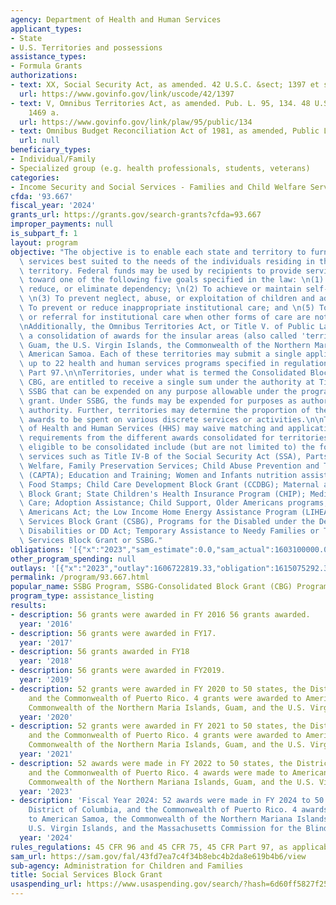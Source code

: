 ```yaml
---
agency: Department of Health and Human Services
applicant_types:
- State
- U.S. Territories and possessions
assistance_types:
- Formula Grants
authorizations:
- text: XX, Social Security Act, as amended. 42 U.S.C. &sect; 1397 et seq.
  url: https://www.govinfo.gov/link/uscode/42/1397
- text: V, Omnibus Territories Act, as amended. Pub. L. 95, 134. 48 U.S.C. &sect;
    1469 a.
  url: https://www.govinfo.gov/link/plaw/95/public/134
- text: Omnibus Budget Reconciliation Act of 1981, as amended, Public Law 97-35.
  url: null
beneficiary_types:
- Individual/Family
- Specialized group (e.g. health professionals, students, veterans)
categories:
- Income Security and Social Services - Families and Child Welfare Services
cfda: '93.667'
fiscal_year: '2024'
grants_url: https://grants.gov/search-grants?cfda=93.667
improper_payments: null
is_subpart_f: 1
layout: program
objective: "The objective is to enable each state and territory to furnish social\
  \ services best suited to the needs of the individuals residing in the state or\
  \ territory. Federal funds may be used by recipients to provide services directed\
  \ toward one of the following five goals specified in the law: \n(1) To prevent,\
  \ reduce, or eliminate dependency; \n(2) To achieve or maintain self-sufficiency;\
  \ \n(3) To prevent neglect, abuse, or exploitation of children and adults; \n(4)\
  \ To prevent or reduce inappropriate institutional care; and \n(5) To secure admission\
  \ or referral for institutional care when other forms of care are not appropriate.\n\
  \nAdditionally, the Omnibus Territories Act, or Title V. of Public Law 95-134, authorizes\
  \ a consolidation of awards for the insular areas (also called 'territories') of\
  \ Guam, the U.S. Virgin Islands, the Commonwealth of the Northern Marianas, and\
  \ American Samoa. Each of these territories may submit a single application for\
  \ up to 22 health and human services programs specified in regulation at 45 CFR\
  \ Part 97.\n\nTerritories, under what is termed the Consolidated Block Grant or\
  \ CBG, are entitled to receive a single sum under the authority at Title XX or the\
  \ SSBG that can be expended on any purpose allowable under the programs in the consolidated\
  \ grant. Under SSBG, the funds may be expended for purposes as authorized for this\
  \ authority. Further, territories may determine the proportion of the consolidated\
  \ awards to be spent on various discrete services or activities.\n\nThe U.S. Department\
  \ of Health and Human Services (HHS) may waive matching and application or reporting\
  \ requirements from the different awards consolidated for territories.\n\nPrograms\
  \ eligible to be consolidated include (but are not limited to) the following: protection\
  \ services such as Title IV-B of the Social Security Act (SSA), Parts 1 and 2, Child\
  \ Welfare, Family Preservation Services; Child Abuse Prevention and Treatment Act\
  \ (CAPTA); Education and Training; Women and Infants nutrition assistance (WIC);\
  \ Food Stamps; Child Care Development Block Grant (CCDBG); Maternal and Child Health\
  \ Block Grant; State Children's Health Insurance Program (CHIP); Medicaid; Foster\
  \ Care; Adoption Assistance; Child Support, Older Americans programs, under Older\
  \ Americans Act; the Low Income Home Energy Assistance Program (LIHEAP), the Community\
  \ Services Block Grant (CSBG), Programs for the Disabled under the Developmental\
  \ Disabilities or DD Act; Temporary Assistance to Needy Families or TANF; and Social\
  \ Services Block Grant or SSBG."
obligations: '[{"x":"2023","sam_estimate":0.0,"sam_actual":1603100000.0,"usa_spending_actual":1613095870.55},{"x":"2024","sam_estimate":0.0,"sam_actual":1603099998.0,"usa_spending_actual":1615233725.81},{"x":"2025","sam_estimate":0.0,"sam_actual":1603100000.0,"usa_spending_actual":1211030322.0}]'
other_program_spending: null
outlays: '[{"x":"2023","outlay":1606722819.33,"obligation":1615075292.38},{"x":"2024","outlay":1500331982.1,"obligation":1615240498.82},{"x":"2025","outlay":495837294.59,"obligation":1211030322.0}]'
permalink: /program/93.667.html
popular_name: SSBG Program, SSBG-Consolidated Block Grant (CBG) Program
program_type: assistance_listing
results:
- description: 56 grants were awarded in FY 2016 56 grants awarded.
  year: '2016'
- description: 56 grants were awarded in FY17.
  year: '2017'
- description: 56 grants awarded in FY18
  year: '2018'
- description: 56 grants were awarded in FY2019.
  year: '2019'
- description: 52 grants were awarded in FY 2020 to 50 states, the District of Columbia
    and the Commonwealth of Puerto Rico. 4 grants were awarded to American Samoa,
    Commonwealth of the Northern Maria Islands, Guam, and the U.S. Virgin Islands.
  year: '2020'
- description: 52 grants were awarded in FY 2021 to 50 states, the District of Columbia
    and the Commonwealth of Puerto Rico. 4 grants were awarded to American Samoa,
    Commonwealth of the Northern Maria Islands, Guam, and the U.S. Virgin Islands.
  year: '2021'
- description: 52 awards were made in FY 2022 to 50 states, the District of Columbia,
    and the Commonwealth of Puerto Rico. 4 awards were made to American Samoa, the
    Commonwealth of the Northern Mariana Islands, Guam, and the U.S. Virgin Islands.
  year: '2023'
- description: 'Fiscal Year 2024: 52 awards were made in FY 2024 to 50 states, the
    District of Columbia, and the Commonwealth of Puerto Rico. 4 awards were made
    to American Samoa, the Commonwealth of the Northern Mariana Islands, Guam, the
    U.S. Virgin Islands, and the Massachusetts Commission for the Blind.'
  year: '2024'
rules_regulations: 45 CFR 96 and 45 CFR 75, 45 CFR Part 97, as applicable.
sam_url: https://sam.gov/fal/43fd7ea7c4f34b8ebc4b2da8e619b4b6/view
sub-agency: Administration for Children and Families
title: Social Services Block Grant
usaspending_url: https://www.usaspending.gov/search/?hash=6d60ff5827f250057d75605362d547a8
---
```

